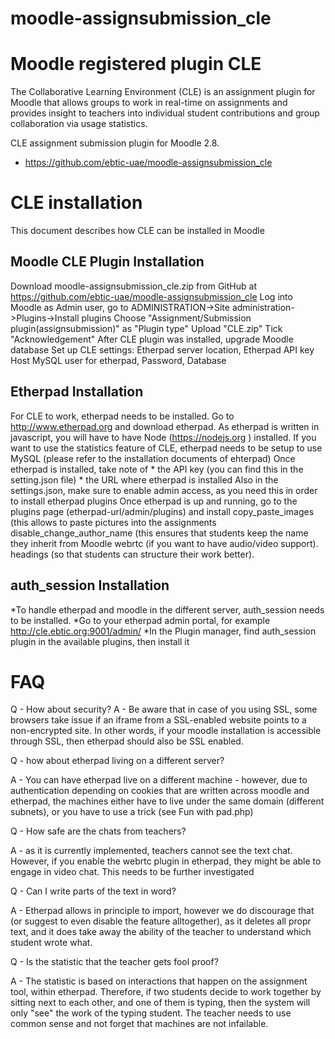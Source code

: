 # moodle-assignsubmission_cle
Moodle registered plugin CLE
============================

The Collaborative Learning Environment (CLE) is an assignment plugin for Moodle that allows groups to work in real-time on assignments and provides insight to teachers into individual student contributions and group collaboration via usage statistics.

CLE assignment submission plugin for Moodle 2.8.
- https://github.com/ebtic-uae/moodle-assignsubmission_cle

CLE installation
============================
This document describes how CLE can be installed in Moodle

Moodle CLE Plugin Installation
--------------------------------

Download moodle-assignsubmission_cle.zip from GitHub at https://github.com/ebtic-uae/moodle-assignsubmission_cle
Log into Moodle as Admin user, go to ADMINISTRATION->Site administration->Plugins->Install plugins
Choose "Assignment/Submission plugin(assignsubmission)" as "Plugin type"
Upload "CLE.zip"
Tick "Acknowledgement"
After CLE plugin was installed, upgrade Moodle database
Set up CLE settings:
Etherpad server location, Etherpad API key
Host
MySQL user for etherpad, Password, Database

Etherpad Installation
--------------------------------

For CLE to work, etherpad needs to be installed.
Go to http://www.etherpad.org and download etherpad. As etherpad is written in javascript, you will have to have Node (https://nodejs.org ) installed.
If you want to use the statistics feature of CLE, etherpad needs to be setup to use MySQL (please refer to the installation documents of ehterpad)
Once etherpad is installed, take note of * the API key (you can find this in the setting.json file) * the URL where etherpad is installed
Also in the settings.json, make sure to enable admin access, as you need this in order to install etherpad plugins
Once etherpad is up and running, go to the plugins page (etherpad-url/admin/plugins) and install
copy_paste_images (this allows to paste pictures into the assignments
disable_change_author_name (this ensures that students keep the name they inherit from Moodle
webrtc (if you want to have audio/video support).
headings (so that students can structure their work better).

auth_session Installation
--------------------------------

*To handle etherpad and moodle in the different server, auth_session needs to be installed. *Go to your etherpad admin portal, for example http://cle.ebtic.org:9001/admin/ *In the Plugin manager, find auth_session plugin in the available plugins, then install it

FAQ
============================

Q - How about security?
A - Be aware that in case of you using SSL, some browsers take issue if an iframe from a SSL-enabled website points to a non-encrypted site. In other words, if your moodle installation is accessible through SSL, then etherpad should also be SSL enabled.

Q - how about etherpad living on a different server?

A - You can have etherpad live on a different machine - however, due to authentication depending on cookies that are written across moodle and etherpad, the machines either have to live under the same domain (different subnets), or you have to use a trick (see Fun with pad.php)

Q - How safe are the chats from teachers?

A - as it is currently implemented, teachers cannot see the text chat. However, if you enable the webrtc plugin in etherpad, they might be able to engage in video chat. This needs to be further investigated

Q - Can I write parts of the text in word?

A - Etherpad allows in principle to import, however we do discourage that (or suggest to even disable the feature alltogether), as it deletes all propr text, and it does take away the ability of the teacher to understand which student wrote what.

Q - Is the statistic that the teacher gets fool proof?

A - The statistic is based on interactions that happen on the assignment tool, within etherpad. Therefore, if two students decide to work together by sitting next to each other, and one of them is typing, then the system will only "see" the work of the typing student. The teacher needs to use common sense and not forget that machines are not infailable.
